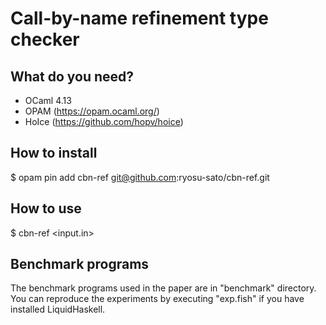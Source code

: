 # Call-by-name refinement type checker

## What do you need?
- OCaml 4.13
- OPAM (https://opam.ocaml.org/)
- HoIce (https://github.com/hopv/hoice)

## How to install
$ opam pin add cbn-ref git@github.com:ryosu-sato/cbn-ref.git

## How to use
$ cbn-ref <input.in>

## Benchmark programs
The benchmark programs used in the paper are in "benchmark" directory.
You can reproduce the experiments by executing "exp.fish"
if you have installed LiquidHaskell.
